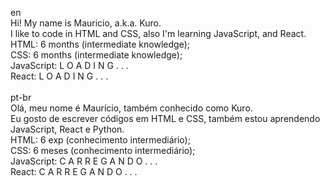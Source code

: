 en <br>
  Hi! My name is Mauricio, a.k.a. Kuro. <br>
  I like to code in HTML and CSS, also I'm learning JavaScript, and React. <br>
  HTML: 6 months (intermediate knowledge); <br>
  CSS: 6 months (intermediate knowledge); <br>
  JavaScript: L O A D I N G . . . <br>
  React: L O A D I N G . . . <br>
  <br>
pt-br <br>
  Olá, meu nome é Maurício, também conhecido como Kuro. <br>
  Eu gosto de escrever códigos em HTML e CSS, também estou aprendendo JavaScript, React e Python. <br>
  HTML: 6 exp (conhecimento intermediário); <br>
  CSS: 6 meses (conhecimento intermediário); <br>
  JavaScript: C A R R E G A N D O . . . <br>
  React: C A R R E G A N D O . . . <br>
